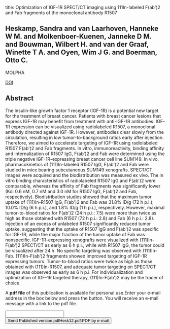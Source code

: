 title: Optimization of IGF-1R SPECT/CT imaging using 111In-labeled F(ab')2 and Fab fragments of the monoclonal antibody R1507

## Heskamp, Sandra and van Laarhoven, Hanneke W M. and Molkenboer-Kuenen, Janneke D M. and Bouwman, Wilbert H. and van der Graaf, Winette T A. and Oyen, Wim J G. and Boerman, Otto C.
MOLPHA

<a href="https://doi.org/10.1021/mp300232n">DOI</a>

## Abstract
The insulin-like growth factor 1 receptor (IGF-1R) is a potential new target for the treatment of breast cancer. Patients with breast cancer lesions that express IGF-1R may benefit from treatment with anti-IGF-1R antibodies. IGF-1R expression can be visualized using radiolabeled R1507, a monoclonal antibody directed against IGF-1R. However, antibodies clear slowly from the circulation, resulting in low tumor-to-background ratios early after injection. Therefore, we aimed to accelerate targeting of IGF-1R using radiolabeled R1507 F(ab')2 and Fab fragments. In vitro, immunoreactivity, binding affinity and internalization of R1507 IgG, F(ab')2 and Fab were determined using the triple negative IGF-1R-expressing breast cancer cell line SUM149. In vivo, pharmacokinetics of (111)In-labeled R1507 IgG, F(ab')2 and Fab were studied in mice bearing subcutaneous SUM149 xenografts. SPECT/CT images were acquired and the biodistribution was measured ex vivo. The in vitro binding characteristics of radiolabeled R1507 IgG and F(ab')2 were comparable, whereas the affinity of Fab fragments was significantly lower (Kd: 0.6 nM, 0.7 nM and 3.0 nM for R1507 IgG, F(ab')2 and Fab, respectively). Biodistribution studies showed that the maximum tumor uptake of (111)In-R1507 IgG, F(ab')2 and Fab was 31.8% ID/g (72 h p.i.), 10.0% ID/g (6 h p.i.), and 1.8% ID/g (1 h p.i.), respectively. However, maximal tumor-to-blood ratios for F(ab')2 (24 h p.i.: 7.5) were more than twice as high as those obtained with R1507 (72 h p.i.: 2.8) and Fab (6 h p.i.: 2.8). Injection of an excess of unlabeled R1507 significantly reduced tumor uptake, suggesting that the uptake of R1507 IgG and F(ab')2 was specific for IGF-1R, while the major fraction of the tumor uptake of Fab was nonspecific. IGF-1R-expressing xenografts were visualized with (111)In-F(ab')2 SPECT/CT as early as 6 h p.i., while with R1507 IgG, the tumor could be visualized after 24 h. No specific targeting was observed with (111)In-Fab. (111)In-F(ab')2 fragments showed improved targeting of IGF-1R expressing tumors. Tumor-to-blood ratios were twice as high as those obtained with (111)In-R1507, and adequate tumor targeting on SPECT/CT images was observed as early as 6 h p.i. For individualization and optimization of IGF-1R targeted therapy, (111)In-F(ab')2 may be the tracer of choice.

A <b>pdf file</b> of this publication is available for personal use.Enter your e-mail address in the box below and press the button. You will receive an e-mail message with a link to the pdf file.
<form action="sender.php">  <input type="text" name="email">  <input type="submit" value="Send Published version:pdfHesk12.pdf:PDF by e-mail"></form>